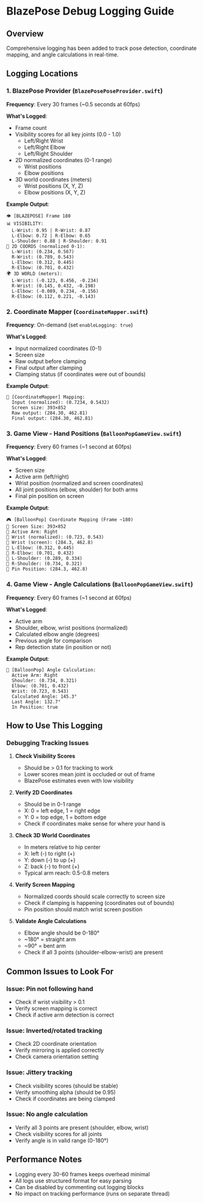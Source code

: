 # BlazePose Debug Logging Guide

## Overview

Comprehensive logging has been added to track pose detection, coordinate mapping, and angle calculations in real-time.

## Logging Locations

### 1. BlazePose Provider (`BlazePosePoseProvider.swift`)

**Frequency**: Every 30 frames (~0.5 seconds at 60fps)

**What's Logged**:
- Frame count
- Visibility scores for all key joints (0.0 - 1.0)
  - Left/Right Wrist
  - Left/Right Elbow  
  - Left/Right Shoulder
- 2D normalized coordinates (0-1 range)
  - Wrist positions
  - Elbow positions
- 3D world coordinates (meters)
  - Wrist positions (X, Y, Z)
  - Elbow positions (X, Y, Z)

**Example Output**:
```
👁 [BLAZEPOSE] Frame 180
📊 VISIBILITY:
  L-Wrist: 0.95 | R-Wrist: 0.87
  L-Elbow: 0.72 | R-Elbow: 0.65
  L-Shoulder: 0.88 | R-Shoulder: 0.91
📍 2D COORDS (normalized 0-1):
  L-Wrist: (0.234, 0.567)
  R-Wrist: (0.789, 0.543)
  L-Elbow: (0.312, 0.445)
  R-Elbow: (0.701, 0.432)
🌍 3D WORLD (meters):
  L-Wrist: (-0.123, 0.456, -0.234)
  R-Wrist: (0.145, 0.432, -0.198)
  L-Elbow: (-0.089, 0.234, -0.156)
  R-Elbow: (0.112, 0.221, -0.143)
```

### 2. Coordinate Mapper (`CoordinateMapper.swift`)

**Frequency**: On-demand (set `enableLogging: true`)

**What's Logged**:
- Input normalized coordinates (0-1)
- Screen size
- Raw output before clamping
- Final output after clamping
- Clamping status (if coordinates were out of bounds)

**Example Output**:
```
📍 [CoordinateMapper] Mapping:
  Input (normalized): (0.7234, 0.5432)
  Screen size: 393×852
  Raw output: (284.30, 462.81)
  Final output: (284.30, 462.81)
```

### 3. Game View - Hand Positions (`BalloonPopGameView.swift`)

**Frequency**: Every 60 frames (~1 second at 60fps)

**What's Logged**:
- Screen size
- Active arm (left/right)
- Wrist position (normalized and screen coordinates)
- All joint positions (elbow, shoulder) for both arms
- Final pin position on screen

**Example Output**:
```
🎮 [BalloonPop] Coordinate Mapping (Frame ~180)
📱 Screen Size: 393×852
🫱 Active Arm: Right
📍 Wrist (normalized): (0.723, 0.543)
📍 Wrist (screen): (284.3, 462.8)
📍 L-Elbow: (0.312, 0.445)
📍 R-Elbow: (0.701, 0.432)
📍 L-Shoulder: (0.289, 0.334)
📍 R-Shoulder: (0.734, 0.321)
🎯 Pin Position: (284.3, 462.8)
```

### 4. Game View - Angle Calculations (`BalloonPopGameView.swift`)

**Frequency**: Every 60 frames (~1 second at 60fps)

**What's Logged**:
- Active arm
- Shoulder, elbow, wrist positions (normalized)
- Calculated elbow angle (degrees)
- Previous angle for comparison
- Rep detection state (in position or not)

**Example Output**:
```
📐 [BalloonPop] Angle Calculation:
  Active Arm: Right
  Shoulder: (0.734, 0.321)
  Elbow: (0.701, 0.432)
  Wrist: (0.723, 0.543)
  Calculated Angle: 145.3°
  Last Angle: 132.7°
  In Position: true
```

## How to Use This Logging

### Debugging Tracking Issues

1. **Check Visibility Scores**
   - Should be > 0.1 for tracking to work
   - Lower scores mean joint is occluded or out of frame
   - BlazePose estimates even with low visibility

2. **Verify 2D Coordinates**
   - Should be in 0-1 range
   - X: 0 = left edge, 1 = right edge
   - Y: 0 = top edge, 1 = bottom edge
   - Check if coordinates make sense for where your hand is

3. **Check 3D World Coordinates**
   - In meters relative to hip center
   - X: left (-) to right (+)
   - Y: down (-) to up (+)
   - Z: back (-) to front (+)
   - Typical arm reach: 0.5-0.8 meters

4. **Verify Screen Mapping**
   - Normalized coords should scale correctly to screen size
   - Check if clamping is happening (coordinates out of bounds)
   - Pin position should match wrist screen position

5. **Validate Angle Calculations**
   - Elbow angle should be 0-180°
   - ~180° = straight arm
   - ~90° = bent arm
   - Check if all 3 points (shoulder-elbow-wrist) are present

## Common Issues to Look For

### Issue: Pin not following hand
- Check if wrist visibility > 0.1
- Verify screen mapping is correct
- Check if active arm detection is correct

### Issue: Inverted/rotated tracking
- Check 2D coordinate orientation
- Verify mirroring is applied correctly
- Check camera orientation setting

### Issue: Jittery tracking
- Check visibility scores (should be stable)
- Verify smoothing alpha (should be 0.95)
- Check if coordinates are being clamped

### Issue: No angle calculation
- Verify all 3 points are present (shoulder, elbow, wrist)
- Check visibility scores for all joints
- Verify angle is in valid range (0-180°)

## Performance Notes

- Logging every 30-60 frames keeps overhead minimal
- All logs use structured format for easy parsing
- Can be disabled by commenting out logging blocks
- No impact on tracking performance (runs on separate thread)
